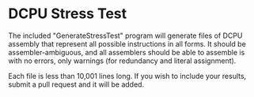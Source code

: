 DCPU Stress Test
================

The included "GenerateStressTest" program will generate files of DCPU assembly that represent all
possible instructions in all forms.  It should be assembler-ambiguous, and all assemblers should
be able to assemble is with no errors, only warnings (for redundancy and literal assignment).

Each file is less than 10,001 lines long.  If you wish to include your results, submit a pull
request and it will be added.